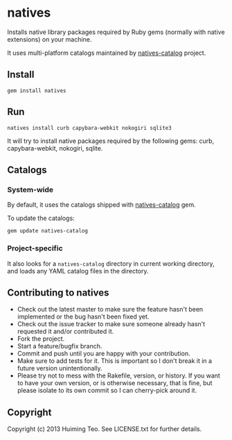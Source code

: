 # natives

Installs native library packages required by Ruby gems (normally with native extensions) on your machine. 

It uses multi-platform catalogs maintained by [natives-catalog](https://github.com/teohm/natives-catalog) project.

## Install

```
gem install natives
```

## Run
``` 
natives install curb capybara-webkit nokogiri sqlite3
```
It will try to install native packages required by the following gems: curb, capybara-webkit, nokogiri, sqlite.


## Catalogs

### System-wide

By default, it uses the catalogs shipped with [natives-catalog](https://github.com/teohm/natives-catalog) gem.

To update the catalogs:

```
gem update natives-catalog
```

### Project-specific

It also looks for a `natives-catalog` directory in current working directory, and loads any YAML catalog files in the directory.



## Contributing to natives

* Check out the latest master to make sure the feature hasn't been implemented or the bug hasn't been fixed yet.
* Check out the issue tracker to make sure someone already hasn't requested it and/or contributed it.
* Fork the project.
* Start a feature/bugfix branch.
* Commit and push until you are happy with your contribution.
* Make sure to add tests for it. This is important so I don't break it in a future version unintentionally.
* Please try not to mess with the Rakefile, version, or history. If you want to have your own version, or is otherwise necessary, that is fine, but please isolate to its own commit so I can cherry-pick around it.

## Copyright

Copyright (c) 2013 Huiming Teo. See LICENSE.txt for
further details.

